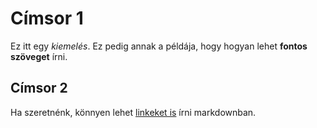 # Címsor 1

Ez itt egy *kiemelés*. Ez pedig annak a példája,
hogy hogyan lehet **fontos szöveget** írni.

## Címsor 2

Ha szeretnénk, könnyen lehet [linkeket is](http://pelda.hu) írni
markdownban.